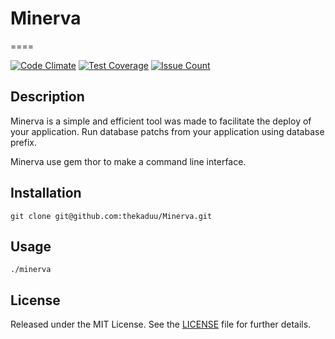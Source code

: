# Minerva
====

[![Code Climate](https://codeclimate.com/github/thekaduu/Minerva/badges/gpa.svg)][codeclimate]
[![Test Coverage](https://codeclimate.com/github/thekaduu/Minerva/badges/coverage.svg)][testcoverage]
[![Issue Count](https://codeclimate.com/github/thekaduu/Minerva/badges/issue_count.svg)][issuecount]

   
[codeclimate]: https://codeclimate.com/github/thekaduu/Minerva
[testcoverage]: https://codeclimate.com/github/thekaduu/Minerva/coverage
[issuecount]: https://codeclimate.com/github/thekaduu/Minerva

Description
-----------
Minerva is a simple and efficient tool was made to facilitate the deploy of your application.
Run database patchs from your application using database prefix.

Minerva use gem thor to make a command line interface.


Installation
------------
    git clone git@github.com:thekaduu/Minerva.git
Usage 
-----------------------
	./minerva

License
-------
Released under the MIT License.  See the [LICENSE][] file for further details.

[license]: LICENSE.md

